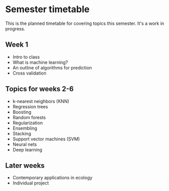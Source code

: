 # Semester timetable
This is the planned timetable for covering topics this semester. It's a work in progress.



## Week 1
* Intro to class
* What is machine learning?
* An outline of algorithms for prediction
* Cross validation

## Topics for weeks 2-6
* k-nearest neighbors (KNN)
* Regression trees
* Boosting
* Random forests
* Regularization
* Ensembling
* Stacking
* Support vector machines (SVM)
* Neural nets
* Deep learning

## Later weeks

* Contemporary applications in ecology
* Individual project


